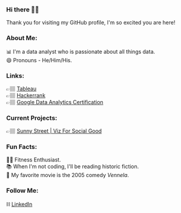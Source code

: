 ### Hi there 👋🏽
Thank you for visiting my GitHub profile, I'm so excited you are here!

### About Me:
📊  I'm a data analyst who is passionate about all things data.  
😄  Pronouns - He/Him/His.  

### Links:  
👉🏽 [Tableau](https://public.tableau.com/app/profile/rohitsaijanga)  
👉🏽 [Hackerrank](https://www.hackerrank.com/rohitsaistark)  
👉🏽 [Google Data Analytics Certification](https://www.credly.com/badges/7ebfab83-c3f4-4218-bc69-b2c776aa32b7)

### Current Projects:  
👉🏽 [Sunny Street | Viz For Social Good](https://public.tableau.com/app/profile/rohitsaijanga/viz/SunnyStreetVizForSocialGood/Main)

### Fun Facts:  
🕺🏽  Fitness Enthusiast.  
📚  When I'm not coding, I'll be reading historic fiction.  
🎥  My favorite movie is the 2005 comedy *Vennela*.

### Follow Me:
⛓️ [LinkedIn](https://www.linkedin.com/in/rohit-sai-janga-50305997/)

<!--
**mellamomark/mellamomark** is a ✨ _special_ ✨ repository because its `README.md` (this file) appears on your GitHub profile.

Here are some ideas to get you started:

- 🔭 I’m currently working on ...
- 🌱 I’m currently learning ...
- 👯 I’m looking to collaborate on ...
- 🤔 I’m looking for help with ...
- 💬 Ask me about ...
- 📫 How to reach me: ...
- 😄 Pronouns: ...
- ⚡ Fun fact: ...
-->
